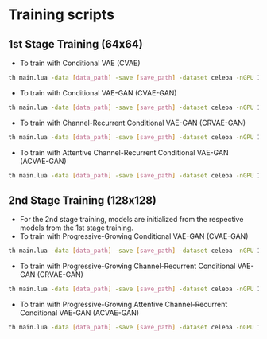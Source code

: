 # Training scripts

## 1st Stage Training (64x64)
  - To train with Conditional VAE (CVAE)
```bash
th main.lua -data [data_path] -save [save_path] -dataset celeba -nGPU 1 -alpha 0.0003 -LR 0.0003 -latentType cvae -stage 1 -batchSize 128 -eps 1e-6 -mom 0.9 -step 60 -nEpochs 150 -manualSeed 196 -print_freq 100
```
  - To train with Conditional VAE-GAN (CVAE-GAN)
```bash
th main.lua -data [data_path] -save [save_path] -dataset celeba -nGPU 1 -alpha 0.0003 -LR 0.0003 -latentType cvaegan_pggan_pretrain -stage 1 -batchSize 128 -eps 1e-6 -mom 0.9 -step 60 -nEpochs 150 -manualSeed 196 -print_freq 100 -beta1 0.5 -beta 0.0025 -fakeLabel 4
```
  - To train with Channel-Recurrent Conditional VAE-GAN (CRVAE-GAN)
```bash
th main.lua -data [data_path] -save [save_path] -dataset celeba -nGPU 1 -alpha1 0.0003 -alpha2 0.0002 -LR 0.001 -latentType crvaegan_pggan_pretrain -stage 1 -batchSize 128 -eps 1e-6 -mom 0.9 -step 60 -nEpochs 150 -manualSeed 196 -print_freq 100 -beta1 0.5 -beta 0.0025 -kappa 0.01 -fakeLabel 4 -timeStep 8
```
  - To train with Attentive Channel-Recurrent Conditional VAE-GAN (ACVAE-GAN)
```bash
th main.lua -data [data_path] -save [save_path] -dataset celeba -nGPU 1 -alpha1 0.0003 -alpha2 0.0002 -LR 0.001 -latentType acvaegan_pggan_pretrain -stage 1 -batchSize 128 -eps 1e-6 -mom 0.9 -step 60 -nEpochs 150 -manualSeed 196 -print_freq 100 -beta1 0.5 -beta 0.0025 -kappa 0.01 -fakeLabel 4 -timeStep 8 -rho 0.05 -rho_entreg 0.05
```

## 2nd Stage Training (128x128)
  - For the 2nd stage training, models are initialized from the respective models from the 1st stage training.
  - To train with Progressive-Growing Conditional VAE-GAN (CVAE-GAN)
```bash
th main.lua -data [data_path] -save [save_path] -dataset celeba -nGPU 1 -alpha 0.0003 -LR 0.0001 -latentType cvaegan_pggan -stage 2 -batchSize 64 -eps 1e-6 -mom 0.9 -step 60 -nEpochs 150 -manualSeed 196 -print_freq 200 -beta1 0.9 -beta 0.0025 -fakeLabel 4 -init_weight_from [pretrained_model]
```
  - To train with Progressive-Growing Channel-Recurrent Conditional VAE-GAN (CRVAE-GAN)
```bash
th main.lua -data [data_path] -save [save_path] -dataset celeba -nGPU 1 -alpha1 0.0003 -alpha2 0.0002 -LR 0.0003 -latentType crvaegan_pggan -stage 2 -batchSize 64 -eps 1e-6 -mom 0.9 -step 60 -nEpochs 150 -manualSeed 196 -print_freq 200 -beta1 0.9 -beta 0.0025 -fakeLabel 4 -timeStep 8 -kappa 0.01 -init_weight_from [pretrained_model]
```
  - To train with Progressive-Growing Attentive Channel-Recurrent Conditional VAE-GAN (ACVAE-GAN)
```bash
th main.lua -data [data_path] -save [save_path] -dataset celeba -nGPU 1 -alpha1 0.0003 -alpha2 0.0002 -LR 0.0003 -latentType acvaegan_pggan -stage 2 -batchSize 64 -eps 1e-6 -mom 0.9 -step 60 -nEpochs 150 -manualSeed 196 -print_freq 200 -beta1 0.9 -beta 0.0025 -fakeLabel 4 -timeStep 8  -kappa 0.01 -rho 0.05 -rho_entreg 0.05 -init_weight_from [pretrained_model]
```
